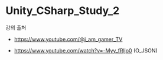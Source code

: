 # Unity_CSharp_Study_2

강의 출처

- https://www.youtube.com/@i_am_gamer_TV

- https://www.youtube.com/watch?v=-Myy_fRljo0 (O_JSON)
